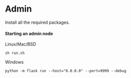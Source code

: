 # Admin

Install all the required packages. 

#### Starting an admin node

Linux/Mac/BSD

```
sh run.sh
```

Windows
```
python -m flask run --host="0.0.0.0" --port=9999 --debug
```
